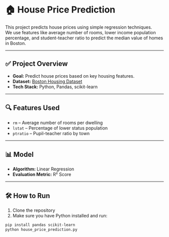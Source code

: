 # 🏠 House Price Prediction

This project predicts house prices using simple regression techniques.  
We use features like average number of rooms, lower income population percentage, and student-teacher ratio to predict the median value of homes in Boston.

---

## ✅ Project Overview

- **Goal:** Predict house prices based on key housing features.
- **Dataset:** [Boston Housing Dataset](https://raw.githubusercontent.com/selva86/datasets/master/BostonHousing.csv)
- **Tech Stack:** Python, Pandas, scikit-learn

---

## 🔍 Features Used

- `rm` – Average number of rooms per dwelling  
- `lstat` – Percentage of lower status population  
- `ptratio` – Pupil-teacher ratio by town  

---

## 📊 Model

- **Algorithm:** Linear Regression
- **Evaluation Metric:** R² Score

---

## 🛠️ How to Run

1. Clone the repository
2. Make sure you have Python installed and run:

```bash
pip install pandas scikit-learn
python house_price_prediction.py

